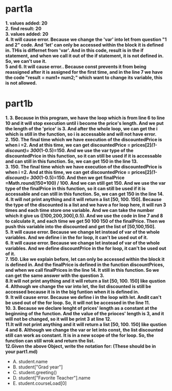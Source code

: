 # part1a 
**1. values added:  20**\
**2. find result:  20**\
**3. values added:  20**\
**4. It will cause error. Because we change the 'var' into let from question "1 and 2" code. And 'let' can only be accessed within the block it is defined in. THis is differnet from 'var'. And in this code, result is in the if statement, and when we call it out of the if statement, it is not defined in. So, we can't use it.**\
**5 and 6. It will cause error.. Because const prevents it from being reassigned after it is assigned for the first time, and in the line 7 we have the code "result = num1+ num2;" which want to change its variable, this is not allowed.**
# part1b
**1. 3. Because in this program, we have the loop which is from line 6 to line 10 and it will stop execution until i become the price's length. And we put the length of the 'price' is 3. And after the whole loop, we can get the i which is still in the function, so i is accessable and will not have error.**\
**2. 150. The final time which we have execution of the discountedPrice is when i =2. And at this time, we can get discountedPrice = prices[2]*(1-discount)= 300*(1-0.5)=150. And we use the var type of the discountedPrice in this function, so it can still be used if it is accessable and can still in this function. So, we can get 150 in the line 13.**\
**3. 150. The final time which we have execution of the discountedPrice is when i =2. And at this time, we can get discountedPrice = prices[2]*(1-discount)= 300*(1-0.5)=150. And then we get finalPrice =Math.round(150*100) / 100. And we can still get 150. And we use the var type of the finalPrice in this function, so it can still be used if it is accessable and can still in this function. So, we can get 150 in the line 14.**\
**4. It will not print anything and it will return a list [50, 100. 150]. Because the type of the discounted is a list and we have a for loop here, it will run 3 times and each time store one variable. And we can take the number which it give us ([100,200,300],0.5). And we use the code in line 7 and 8 to calculate it, and each time we get 50 100 150 of the finalPrice. Then we push this variable into the discounted and get the list of [50,100,150].**\
**5. It will cause error. Because we change let instead of var of the whole variables. And we define i in the for loop, it can't be used out of it.**\
**6. It will cause error. Because we change let instead of var of the whole variables. And we define discountPrice in the for loop, it can't be used out of it.**\
**7. 150. Like we explain before, let can only be accessed within the block it is defined in. And the finalPrice is defined in the function discountPrices, and when we call finalPrices in the line 14. It still in this function. So we can get the same answer with the question 3.**\
**8.It will not print anything and it will return a list [50, 100. 150] like qustion 4. Although we change the var into let, the list discounted is still be accessed because it is in the big funtion when it is defined in.**\
**9. It will cause error. Because we define i in the loop with let. Andit can't be used out of the for loop. So, it will not be accessed in the line 11.**\
**10. 3. Because we declare lenght of prices' length as a constant at the beginning of the function. And the value of the prioces' length is 3, and it will not be changed, so it will be print 3 at line 12.**\
**11.It will not print anything and it will return a list [50, 100. 150] like qustion 4 and 8. Although we change the var or let into const, the list discounted still can work as constant. It is in a new scope of the for loop. So, the function can still wrok and return the list.**\
**12.Given the above Object, write the notation for:  (These should be in your part1.md)**
- A. student.name
- B. student["Grad year"]
- C. student.greeting()
- D. student["Favorite Teacher"].name
- E. student.courseLoad[0]
